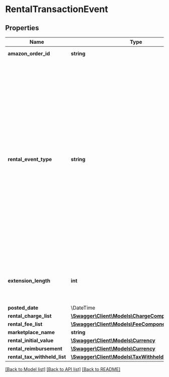 # RentalTransactionEvent

## Properties
Name | Type | Description | Notes
------------ | ------------- | ------------- | -------------
**amazon_order_id** | **string** | An Amazon-defined identifier for an order. | [optional] 
**rental_event_type** | **string** | The type of rental event.  Possible values:  * RentalCustomerPayment-Buyout - Transaction type that represents when the customer wants to buy out a rented item.  * RentalCustomerPayment-Extension - Transaction type that represents when the customer wants to extend the rental period.  * RentalCustomerRefund-Buyout - Transaction type that represents when the customer requests a refund for the buyout of the rented item.  * RentalCustomerRefund-Extension - Transaction type that represents when the customer requests a refund over the extension on the rented item.  * RentalHandlingFee - Transaction type that represents the fee that Amazon charges sellers who rent through Amazon.  * RentalChargeFailureReimbursement - Transaction type that represents when Amazon sends money to the seller to compensate for a failed charge.  * RentalLostItemReimbursement - Transaction type that represents when Amazon sends money to the seller to compensate for a lost item. | [optional] 
**extension_length** | **int** | The number of days that the buyer extended an already rented item. This value is only returned for RentalCustomerPayment-Extension and RentalCustomerRefund-Extension events. | [optional] 
**posted_date** | \DateTime |  | [optional] 
**rental_charge_list** | [**\Swagger\Client\Models\ChargeComponentList**](ChargeComponentList.md) |  | [optional] 
**rental_fee_list** | [**\Swagger\Client\Models\FeeComponentList**](FeeComponentList.md) |  | [optional] 
**marketplace_name** | **string** | The name of the marketplace. | [optional] 
**rental_initial_value** | [**\Swagger\Client\Models\Currency**](Currency.md) |  | [optional] 
**rental_reimbursement** | [**\Swagger\Client\Models\Currency**](Currency.md) |  | [optional] 
**rental_tax_withheld_list** | [**\Swagger\Client\Models\TaxWithheldComponentList**](TaxWithheldComponentList.md) |  | [optional] 

[[Back to Model list]](../../README.md#documentation-for-models) [[Back to API list]](../../README.md#documentation-for-api-endpoints) [[Back to README]](../../README.md)

